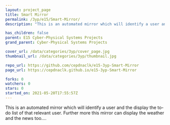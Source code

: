 ```yaml
---
layout: project_page
title: Smart Mirror
permalink: /3yp/e15/Smart-Mirror/
description: "This is an automated mirror which will identify a user and the display the to-do list of that relevant user. Further more this mirror can display the weather and the news too...."

has_children: false
parent: E15 Cyber-Physical Systems Projects
grand_parent: Cyber-Physical Systems Projects

cover_url: /data/categories/3yp/cover_page.jpg
thumbnail_url: /data/categories/3yp/thumbnail.jpg

repo_url: https://github.com/cepdnaclk/e15-3yp-Smart-Mirror
page_url: https://cepdnaclk.github.io/e15-3yp-Smart-Mirror

forks: 0
watchers: 0
stars: 0
started_on: 2021-05-20T17:55:57Z
---
```

This is an automated mirror which will identify a user and the display the to-do list of that relevant user. Further more this mirror can display the weather and the news too....

